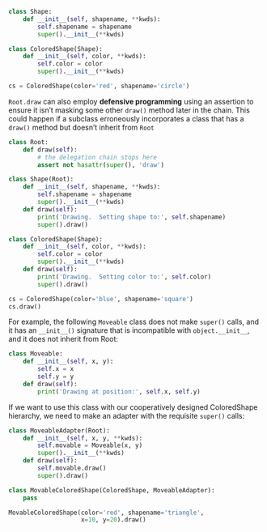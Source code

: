 
```python
class Shape:
    def __init__(self, shapename, **kwds):
        self.shapename = shapename
        super().__init__(**kwds)        

class ColoredShape(Shape):
    def __init__(self, color, **kwds):
        self.color = color
        super().__init__(**kwds)

cs = ColoredShape(color='red', shapename='circle')
```

`Root.draw` can also employ **defensive programming** using an assertion to ensure it isn’t masking some other `draw()` method later in the chain.
This could happen if a subclass erroneously incorporates a class that has a `draw()` method but doesn’t inherit from `Root`

```python
class Root:
    def draw(self):
        # the delegation chain stops here
        assert not hasattr(super(), 'draw')

class Shape(Root):
    def __init__(self, shapename, **kwds):
        self.shapename = shapename
        super().__init__(**kwds)
    def draw(self):
        print('Drawing.  Setting shape to:', self.shapename)
        super().draw()

class ColoredShape(Shape):
    def __init__(self, color, **kwds):
        self.color = color
        super().__init__(**kwds)
    def draw(self):
        print('Drawing.  Setting color to:', self.color)
        super().draw()

cs = ColoredShape(color='blue', shapename='square')
cs.draw()
```

For example, the following `Moveable` class does not make `super()` calls, and it has an `__init__()` signature that is incompatible 
with `object.__init__`, and it does not inherit from Root:

```python
class Moveable:
    def __init__(self, x, y):
        self.x = x
        self.y = y
    def draw(self):
        print('Drawing at position:', self.x, self.y)
```

If we want to use this class with our cooperatively designed ColoredShape hierarchy, we need to make an adapter with 
the requisite `super()` calls:


```python
class MoveableAdapter(Root):
    def __init__(self, x, y, **kwds):
        self.movable = Moveable(x, y)
        super().__init__(**kwds)
    def draw(self):
        self.movable.draw()
        super().draw()

class MovableColoredShape(ColoredShape, MoveableAdapter):
    pass

MovableColoredShape(color='red', shapename='triangle',
                    x=10, y=20).draw()
```
